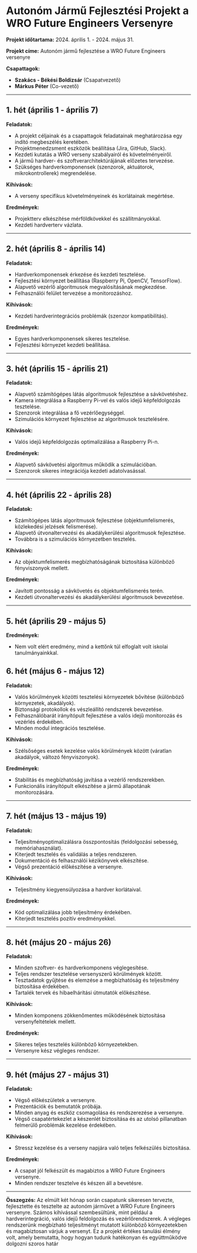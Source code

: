 # Autonóm Jármű Fejlesztési Projekt a WRO Future Engineers Versenyre

**Projekt időtartama:** 2024. április 1. - 2024. május 31.

**Projekt címe:** Autonóm jármű fejlesztése a WRO Future Engineers versenyre

**Csapattagok:**
- **Szakács - Békési Boldizsár** (Csapatvezető)
- **Márkus Péter** (Co-vezető)

---

## 1. hét (április 1 - április 7)

**Feladatok:**
- A projekt céljainak és a csapattagok feladatainak meghatározása egy indító megbeszélés keretében.
- Projektmenedzsment eszközök beállítása (Jira, GitHub, Slack).
- Kezdeti kutatás a WRO verseny szabályairól és követelményeiről.
- A jármű hardver- és szoftverarchitektúrájának előzetes tervezése.
- Szükséges hardverkomponensek (szenzorok, aktuátorok, mikrokontrollerek) megrendelése.

**Kihívások:**
- A verseny specifikus követelményeinek és korlátainak megértése.

**Eredmények:**
- Projektterv elkészítése mérföldkövekkel és szállítmányokkal.
- Kezdeti hardverterv vázlata.

---

## 2. hét (április 8 - április 14)

**Feladatok:**
- Hardverkomponensek érkezése és kezdeti tesztelése.
- Fejlesztési környezet beállítása (Raspberry Pi, OpenCV, TensorFlow).
- Alapvető vezérlő algoritmusok megvalósításának megkezdése.
- Felhasználói felület tervezése a monitorozáshoz.

**Kihívások:**
- Kezdeti hardverintegrációs problémák (szenzor kompatibilitás).

**Eredmények:**
- Egyes hardverkomponensek sikeres tesztelése.
- Fejlesztési környezet kezdeti beállítása.

---

## 3. hét (április 15 - április 21)

**Feladatok:**
- Alapvető számítógépes látás algoritmusok fejlesztése a sávkövetéshez.
- Kamera integrálása a Raspberry Pi-vel és valós idejű képfeldolgozás tesztelése.
- Szenzorok integrálása a fő vezérlőegységgel.
- Szimulációs környezet fejlesztése az algoritmusok tesztelésére.

**Kihívások:**
- Valós idejű képfeldolgozás optimalizálása a Raspberry Pi-n.

**Eredmények:**
- Alapvető sávkövetési algoritmus működik a szimulációban.
- Szenzorok sikeres integrációja kezdeti adatolvasással.

---

## 4. hét (április 22 - április 28)

**Feladatok:**
- Számítógépes látás algoritmusok fejlesztése (objektumfelismerés, közlekedési jelzések felismerése).
- Alapvető útvonaltervezési és akadálykerülési algoritmusok fejlesztése.
- Továbbra is a szimulációs környezetben tesztelés.

**Kihívások:**
- Az objektumfelismerés megbízhatóságának biztosítása különböző fényviszonyok mellett.

**Eredmények:**
- Javított pontosság a sávkövetés és objektumfelismerés terén.
- Kezdeti útvonaltervezési és akadálykerülési algoritmusok bevezetése.

---

## 5. hét (április 29 - május 5)

**Eredmények:**
- Nem volt elért eredmény, mind a kettőnk túl elfoglalt volt iskolai tanulmányainkkal.

## 6. hét (május 6 - május 12)

**Feladatok:**
- Valós körülmények közötti tesztelési környezetek bővítése (különböző környezetek, akadályok).
- Biztonsági protokollok és vészleállító rendszerek bevezetése.
- Felhasználóbarát irányítópult fejlesztése a valós idejű monitorozás és vezérlés érdekében.
- Minden modul integrációs tesztelése.

**Kihívások:**
- Szélsőséges esetek kezelése valós körülmények között (váratlan akadályok, változó fényviszonyok).

**Eredmények:**
- Stabilitás és megbízhatóság javítása a vezérlő rendszerekben.
- Funkcionális irányítópult elkészítése a jármű állapotának monitorozására.

---

## 7. hét (május 13 - május 19)

**Feladatok:**
- Teljesítményoptimalizálásra összpontosítás (feldolgozási sebesség, memóriahasználat).
- Kiterjedt tesztelés és validálás a teljes rendszeren.
- Dokumentáció és felhasználói kézikönyvek elkészítése.
- Végső prezentáció előkészítése a versenyre.

**Kihívások:**
- Teljesítmény kiegyensúlyozása a hardver korlátaival.

**Eredmények:**
- Kód optimalizálása jobb teljesítmény érdekében.
- Kiterjedt tesztelés pozitív eredményekkel.

---

## 8. hét (május 20 - május 26)

**Feladatok:**
- Minden szoftver- és hardverkomponens véglegesítése.
- Teljes rendszer tesztelése versenyszerű körülmények között.
- Tesztadatok gyűjtése és elemzése a megbízhatóság és teljesítmény biztosítása érdekében.
- Tartalék tervek és hibaelhárítási útmutatók előkészítése.

**Kihívások:**
- Minden komponens zökkenőmentes működésének biztosítása versenyfeltételek mellett.

**Eredmények:**
- Sikeres teljes tesztelés különböző környezetekben.
- Versenyre kész végleges rendszer.

---

## 9. hét (május 27 - május 31)

**Feladatok:**
- Végső előkészületek a versenyre.
- Prezentációk és bemutatók próbája.
- Minden anyag és eszköz csomagolása és rendszerezése a versenyre.
- Végső csapatértekezlet a készenlét biztosítása és az utolsó pillanatban felmerülő problémák kezelése érdekében.

**Kihívások:**
- Stressz kezelése és a verseny napjára való teljes felkészülés biztosítása.

**Eredmények:**
- A csapat jól felkészült és magabiztos a WRO Future Engineers versenyre.
- Minden rendszer tesztelve és készen áll a bevetésre.

---

**Összegzés:**
Az elmúlt két hónap során csapatunk sikeresen tervezte, fejlesztette és tesztelte az autonóm járművet a WRO Future Engineers versenyre. Számos kihívással szembesültünk, mint például a hardverintegráció, valós idejű feldolgozás és vezérlőrendszerek. A végleges rendszerünk megbízható teljesítményt mutatott különböző környezetekben és magabiztosan várjuk a versenyt. Ez a projekt értékes tanulási élmény volt, amely bemutatta, hogy hogyan tudunk hatékonyan és együttműködve dolgozni szoros határ
